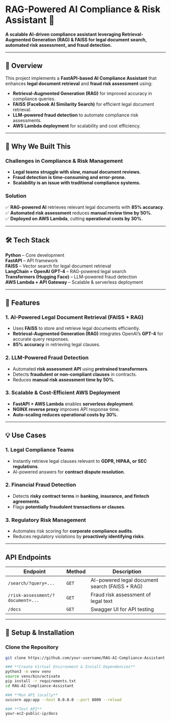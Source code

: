 # **RAG-Powered AI Compliance & Risk Assistant 🚀**
**A scalable AI-driven compliance assistant leveraging Retrieval-Augmented Generation (RAG) & FAISS for legal document search, automated risk assessment, and fraud detection.**

---

## **📌 Overview**
This project implements a **FastAPI-based AI Compliance Assistant** that enhances **legal document retrieval** and **fraud risk assessment** using:
- **Retrieval-Augmented Generation (RAG)** for improved accuracy in compliance queries.
- **FAISS (Facebook AI Similarity Search)** for efficient legal document retrieval.
- **LLM-powered fraud detection** to automate compliance risk assessments.
- **AWS Lambda deployment** for scalability and cost efficiency.

---

## **🚀 Why We Built This**
### **Challenges in Compliance & Risk Management**
- **Legal teams struggle with slow, manual document reviews.**  
- **Fraud detection is time-consuming and error-prone.**  
- **Scalability is an issue with traditional compliance systems.**  

### **Solution**
✅ **RAG-powered AI** retrieves relevant legal documents with **85% accuracy**.  
✅ **Automated risk assessment** reduces **manual review time by 50%**.  
✅ **Deployed on AWS Lambda**, cutting **operational costs by 30%**.  

---

## **🛠️ Tech Stack**
**Python** – Core development  
**FastAPI** – API framework  
**FAISS** – Vector search for legal document retrieval  
**LangChain + OpenAI GPT-4** – RAG-powered legal search  
**Transformers (Hugging Face)** – LLM-powered fraud detection  
**AWS Lambda + API Gateway** – Scalable & serverless deployment   

---

## **📌 Features**
### **1. AI-Powered Legal Document Retrieval (FAISS + RAG)**
- Uses **FAISS** to store and retrieve legal documents efficiently.
- **Retrieval-Augmented Generation (RAG)** integrates OpenAI’s **GPT-4** for accurate query responses.
- **85% accuracy** in retrieving legal clauses.

### **2. LLM-Powered Fraud Detection**
- Automated **risk assessment API** using **pretrained transformers**.
- Detects **fraudulent or non-compliant clauses** in contracts.
- Reduces **manual risk assessment time by 50%**.

### **3. Scalable & Cost-Efficient AWS Deployment**
- **FastAPI + AWS Lambda** enables **serverless deployment**.
- **NGINX reverse proxy** improves API response time.
- **Auto-scaling reduces operational costs by 30%**.

---

## **💡 Use Cases**
### **1. Legal Compliance Teams**
- Instantly retrieve legal clauses relevant to **GDPR, HIPAA, or SEC regulations**.  
- AI-powered answers for **contract dispute resolution**.  

### **2. Financial Fraud Detection**
- Detects **risky contract terms** in **banking, insurance, and fintech agreements**.  
- Flags **potentially fraudulent transactions or clauses**.  

### **3. Regulatory Risk Management**
- Automates risk scoring for **corporate compliance audits**.  
- Reduces regulatory violations by **proactively identifying risks**.  

---

## **API Endpoints**
| Endpoint                 | Method | Description |
|--------------------------|--------|-------------|
| `/search/?query=...`    | `GET`  | AI-powered legal document search (FAISS + RAG) |
| `/risk-assessment/?document=...` | `GET` | Fraud risk assessment of legal text |
| `/docs`                 | `GET`  | Swagger UI for API testing |

---

## **🔧 Setup & Installation**
### **Clone the Repository**
```bash
git clone https://github.com/your-username/RAG-AI-Compliance-Assistant.git

### **Create Virtual Environment & Install Dependencies**
python3 -m venv venv
source venv/bin/activate
pip install -r requirements.txt
cd RAG-AI-Compliance-Assistant

### **Run API locally**
uvicorn app:app --host 0.0.0.0 --port 8000 --reload

### **Test API**
your-ec2-public-ip/docs
